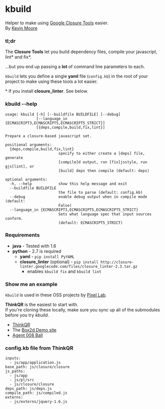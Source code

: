 # kbuild

Helper to make using [Google Closure Tools](http://code.google.com/closure/) easier.  
By [Kevin Moore](http://j832.com)

### tl;dr

The **Closure Tools** let you build dependency files, compile your javascript, lint\* and fix\*.

...but you end up passing a **lot** of command line parameters to each.

`kbuild` lets you define a single **yaml** file (`config.kb`) in the root of your project to make using these tools a lot easier.

\* If you install **closure_linter**. See below.

### kbuild --help

    usage: kbuild [-h] [--buildfile BUILDFILE] [--debug]
                  [--language_in {ECMASCRIPT3,ECMASCRIPT5,ECMASCRIPT5_STRICT}]
                  [{deps,compile,build,fix,lint}]

    Prepare a closure-based javascript set.

    positional arguments:
      {deps,compile,build,fix,lint}
                            specify to either create a [deps] file, generate
                            [compile]d output, run [fix]jsstyle, run gjs[lint], or
                            [build] deps then compile (default: deps)

    optional arguments:
      -h, --help            show this help message and exit
      --buildfile BUILDFILE
                            the file to parse (default: config.kb)
      --debug               enable debug output when in compile mode (default:
                            False)
      --language_in {ECMASCRIPT3,ECMASCRIPT5,ECMASCRIPT5_STRICT}
                            Sets what language spec that input sources conform.
                            (default: ECMASCRIPT5_STRICT)

### Requirements

* **java** - Tested with 1.6
* **python** - 2.7 is required
    * **yaml** - `pip install PyYAML`
    * **closure_linter** (optional) - `pip install http://closure-linter.googlecode.com/files/closure_linter-2.3.tar.gz`
        * enables `kbuild fix` and `kbuild lint`

### Show me an example

`kbuild` is used in these OSS projects by [Pixel Lab](http://thinkpixellab.com).

**ThinkQR** is the easiest to start with.  
If you're cloning these locally, make sure you sync up all of the submodules before you try _kbuild_.

* [ThinkQR](https://github.com/thinkpixellab/thinkqr)
* The [Box2d Demo site](https://github.com/thinkpixellab/box2dWeb)
* [Agent 008 Ball](https://github.com/thinkpixellab/agent8ball)

### config.kb file from ThinkQR

    inputs:
      - js/app/application.js
    base_path: js/closure/closure
    js_paths:
      - js/app
      - js/pl/src
      - js/closure/closure
    deps_path: js/deps.js
    compile_path: js/compiled.js
    externs:
      - js/externs/jquery-1.6.js
